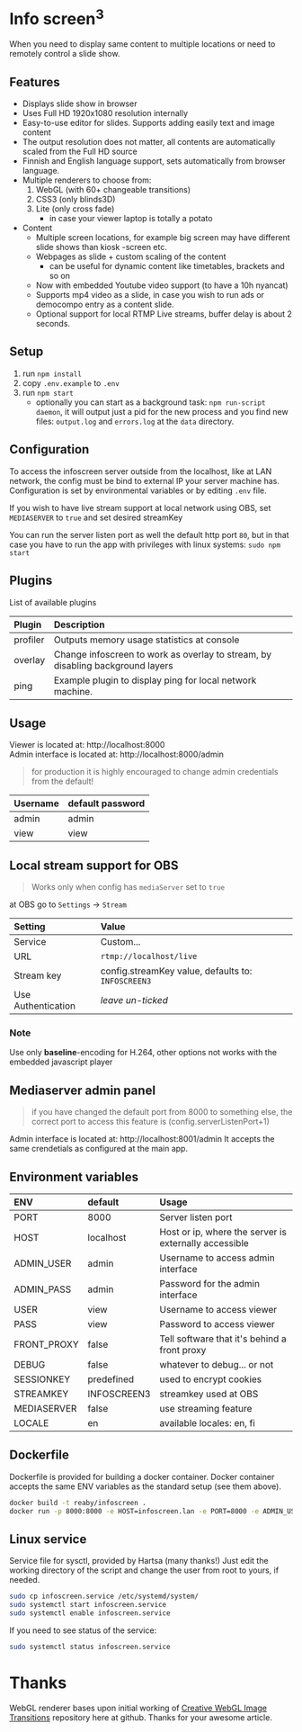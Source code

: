 # Info screen<sup>3</sup>

When you need to display same content to multiple locations or need to remotely control a slide show.

## Features
* Displays slide show in browser
* Uses Full HD 1920x1080 resolution internally
* Easy-to-use editor for slides. Supports adding easily text and image content
* The output resolution does not matter, all contents are automatically scaled from the Full HD source
* Finnish and English language support, sets automatically from browser language.
* Multiple renderers to choose from:
  1. WebGL (with 60+ changeable transitions)
  2. CSS3 (only blinds3D)
  3. Lite (only cross fade)
       *  in case your viewer laptop is totally a potato
* Content
  * Multiple screen locations, for example big screen may have different slide shows than kiosk -screen etc.
  * Webpages as slide + custom scaling of the content
    * can be useful for dynamic content like timetables, brackets and so on
  * Now with embedded Youtube video support (to have a 10h nyancat)
  * Supports mp4 video as a slide, in case you wish to run ads or democompo entry as a content slide.
  * Optional support for local RTMP Live streams, buffer delay is about 2 seconds.

## Setup
1. run `npm install`
2. copy `.env.example` to `.env`
3. run `npm start`
   - optionally you can start as a background task: `npm run-script daemon`, it will output just a pid for the new process and you find new files: `output.log` and `errors.log` at the `data` directory.

## Configuration

To access the infoscreen server outside from the localhost, like at LAN network, the config must be bind to external IP your server machine has. Configuration is set by environmental variables or by editing `.env` file.

If you wish to have live stream support at local network using OBS, set `MEDIASERVER` to `true` and set desired streamKey

You can run the server listen port as well the default http port `80`, but in that case you have to run the app with privileges with linux systems: `sudo npm start`

## Plugins

List of available plugins

| Plugin   | Description                                                                    |
| :------- | :----------------------------------------------------------------------------- |
| profiler | Outputs memory usage statistics at console                                     |
| overlay  | Change infoscreen to work as overlay to stream, by disabling background layers |
| ping     | Example plugin to display ping for local network machine.                      |

## Usage
Viewer is located at: http://localhost:8000<br>
Admin interface is located at: http://localhost:8000/admin<br/>

> for production it is highly encouraged to change admin credentials from the default!

| Username | default password |
| :------- | :--------------- |
| admin    | admin            |
| view     | view             |

## Local stream support for OBS
> Works only when config has `mediaServer` set to `true`

at OBS go to `Settings` -> `Stream`

| Setting            | Value                                              |
| :----------------- | :------------------------------------------------- |
| Service            | Custom...                                          |
| URL                | `rtmp://localhost/live`                            |
| Stream key         | config.streamKey value, defaults to: `INFOSCREEN3` |
| Use Authentication | *leave un-ticked*                                  |

### Note
Use only **baseline**-encoding for H.264, other options not works with the embedded javascript player

## Mediaserver admin panel
> if you have changed the default port from 8000 to something else, the correct port to access this feature is (config.serverListenPort+1)

Admin interface is located at: http://localhost:8001/admin
It accepts the same crendetials as configured at the main app.

## Environment variables
| ENV         | default     | Usage                                                 |
| :---------- | :--------   | :---------------------------------------------------- |
| PORT        | 8000        | Server listen port                                    |
| HOST        | localhost   | Host or ip, where the server is externally accessible |
| ADMIN_USER  | admin       | Username to access admin interface                    |
| ADMIN_PASS  | admin       | Password for the admin interface                      |
| USER        | view        | Username to access viewer                             |
| PASS        | view        | Password to access viewer                             |
| FRONT_PROXY | false       | Tell software that it's behind a front proxy          |
| DEBUG       | false       | whatever to debug... or not                           |
| SESSIONKEY  | predefined  | used to encrypt cookies                               |
| STREAMKEY   | INFOSCREEN3 | streamkey used at OBS                                 |
| MEDIASERVER | false       | use streaming feature                                 |
| LOCALE      | en          | available locales: en, fi                             |

## Dockerfile

Dockerfile is provided for building a docker container. Docker container accepts the same ENV variables as the standard setup (see them above).

```bash
docker build -t reaby/infoscreen .
docker run -p 8000:8000 -e HOST=infoscreen.lan -e PORT=8000 -e ADMIN_USER=admin -e ADMIN_PASS=secret --name infoscreen reaby/infoscreen
```

## Linux service

Service file for sysctl, provided by Hartsa (many thanks!)
Just edit the working directory of the script and change the user from root to yours, if needed.

```bash
sudo cp infoscreen.service /etc/systemd/system/
sudo systemctl start infoscreen.service
sudo systemctl enable infoscreen.service
```

If you need to see status of the service:

```bash
sudo systemctl status infoscreen.service
```

# Thanks
WebGL renderer bases upon initial working of [Creative WebGL Image Transitions](https://github.com/akella/webGLImageTransitions) repository here at github. Thanks for your awesome article.